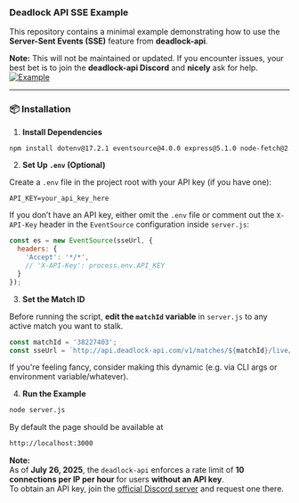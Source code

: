 ### Deadlock API SSE Example

This repository contains a minimal example demonstrating how to use the **Server-Sent Events (SSE)** feature from **deadlock-api**.

**Note:** This will not be maintained or updated. If you encounter issues, your best bet is to join the **deadlock-api Discord** and **nicely** ask for help.
[![Example](https://i.imgur.com/YoAnhab.gif)]([https://i.imgur.com/6z2UdFd.mp4](https://i.imgur.com/YoAnhab.gif))


---

### 📦 Installation

1. **Install Dependencies**

```bash
npm install dotenv@17.2.1 eventsource@4.0.0 express@5.1.0 node-fetch@2.7.0 socket.io@4.8.1
```

2. **Set Up `.env` (Optional)**

Create a `.env` file in the project root with your API key (if you have one):

```env
API_KEY=your_api_key_here
```

If you don’t have an API key, either omit the `.env` file or comment out the `X-API-Key` header in the `EventSource` configuration inside `server.js`:

```js
const es = new EventSource(sseUrl, {
  headers: {
    'Accept': '*/*',
    // 'X-API-Key': process.env.API_KEY
  }
});
```
3. **Set the Match ID**

Before running the script, **edit the `matchId` variable** in `server.js` to any active match you want to stalk.

```js
const matchId = '38227403';
const sseUrl = `http://api.deadlock-api.com/v1/matches/${matchId}/live/demo/events`;
```

If you're feeling fancy, consider making this dynamic (e.g. via CLI args or environment variable/whatever).

4. **Run the Example**

```bash
node server.js
```
By default the page should be available at
```bash
http://localhost:3000
```
**Note:**  
As of **July 26, 2025**, the `deadlock-api` enforces a rate limit of **10 connections per IP per hour** for users **without an API key**.  
To obtain an API key, join the [official Discord server](https://deadlock-api.com/) and request one there.

